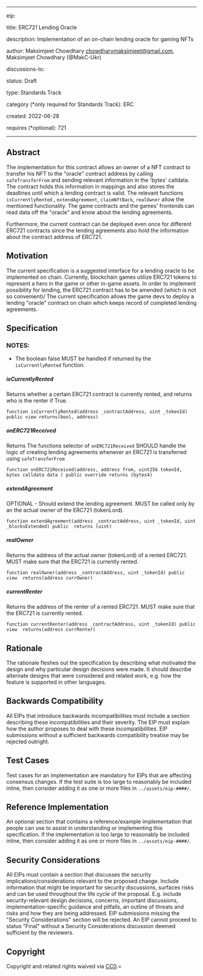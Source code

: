 
---

eip: <to be assigned>

title: ERC721 Lending Oracle

description: Implementation of an on-chain lending oracle for gaming NFTs

author: Maksimjeet Chowdhary <chowdharymaksimjeet@gmail.com>, Maksimjeet Chowdhary (@MakC-Ukr)

discussions-to: <URL>

status: Draft

type: Standards Track

category (*only required for Standards Track): ERC

created: 2022-06-28

requires (*optional): 721

---

<!--

This is the suggested template for new EIPs.

  

Note that an EIP number will be assigned by an editor. When opening a pull request to submit your EIP, please use an abbreviated title in the filename, `eip-draft_title_abbrev.md`.

  

The title should be 44 characters or less. It should not repeat the EIP number in title, irrespective of the category. -->

## Abstract

<!-- Abstract is a multi-sentence (short paragraph) technical summary. This should be a very terse and human-readable version of the specification section. Someone should be able to read only the abstract to get the gist of what this specification does. -->

The implementation for this contract allows an owner of a NFT contract to transfer his NFT to the "oracle" contract address by calling `safeTransferFrom` and sending relevant information in the 'bytes' calldata. The contract holds this information in mappings and also stores the deadlines until which a lending contract is valid. The relevant functions `isCurrentlyRented` , `extendAgreement`, `claimNftBack`, `realOwner` allow the mentioned functionality. The game contracts and the games' frontends can read data off the "oracle" and know about the lending agreements.

  

Furthermore, the current contract can be deployed even once for different ERC721 contracts since the lending agreements also hold the information about the contract address of ERC721.

## Motivation

The current specification is a suggested interface for a lending oracle to be implemented on chain. Currently, blockchain games utilize ERC721 tokens to represent a hero in the game or other in-game assets. In order to implement possibility for lending, the ERC721 contract has to be amended (which is not so convenient)/ The current specification allows the game devs to deploy a lending "oracle" contract on chain which keeps record of completed lending agreements.

## Specification

<!-- The key words “MUST”, “MUST NOT”, “REQUIRED”, “SHALL”, “SHALL NOT”, “SHOULD”, “SHOULD NOT”, “RECOMMENDED”, “MAY”, and “OPTIONAL” in this document are to be interpreted as described in RFC 2119. -->

### NOTES:

* The boolean false MUST be handled if returned by the `isCurrentlyRented` function.

##### isCurrentlyRented
Returns whether a certain ERC721 contract is currently rented, and returns who is the renter if True.

``function isCurrentlyRented(address _contractAddress, uint _tokenId) public view returns(bool, address)``

##### onERC721Received

Returns The functions selector of `onERC721Received` 
SHOULD handle the logic of creating lending agreements whenever an ERC721 is transferred using `safeTransferFrom`

``function onERC721Received(address, address from, uint256 tokenId, bytes calldata data ) public override returns (bytes4)``

##### extendAgreement

OPTIONAL - Should extend the lending agreement. MUST be called only by an the actual owner of the ERC721 (tokenLord).

``function extendAgreement(address _contractAddress, uint _tokenId, uint _blocksExtended) public  returns (uint)``

##### realOwner

Returns the address of the actual owner (tokenLord) of a rented ERC721. MUST make sure that the ERC721 is currently rented.

``function realOwner(address _contractAddress, uint _tokenId) public  view  returns(address currOwner)``

##### currentRenter

Returns the address of the renter of a rented ERC721. MUST make sure that the ERC721 is currently rented.

``function currentRenter(address _contractAddress, uint _tokenId) public  view  returns(address currRenter)``

## Rationale

The rationale fleshes out the specification by describing what motivated the design and why particular design decisions were made. It should describe alternate designs that were considered and related work, e.g. how the feature is supported in other languages.

  

## Backwards Compatibility

All EIPs that introduce backwards incompatibilities must include a section describing these incompatibilities and their severity. The EIP must explain how the author proposes to deal with these incompatibilities. EIP submissions without a sufficient backwards compatibility treatise may be rejected outright.

  

## Test Cases

Test cases for an implementation are mandatory for EIPs that are affecting consensus changes. If the test suite is too large to reasonably be included inline, then consider adding it as one or more files in `../assets/eip-####/`.

  

## Reference Implementation

An optional section that contains a reference/example implementation that people can use to assist in understanding or implementing this specification. If the implementation is too large to reasonably be included inline, then consider adding it as one or more files in `../assets/eip-####/`.

  

## Security Considerations

All EIPs must contain a section that discusses the security implications/considerations relevant to the proposed change. Include information that might be important for security discussions, surfaces risks and can be used throughout the life cycle of the proposal. E.g. include security-relevant design decisions, concerns, important discussions, implementation-specific guidance and pitfalls, an outline of threats and risks and how they are being addressed. EIP submissions missing the "Security Considerations" section will be rejected. An EIP cannot proceed to status "Final" without a Security Considerations discussion deemed sufficient by the reviewers.

  

## Copyright

Copyright and related rights waived via [CC0](../LICENSE.md).=